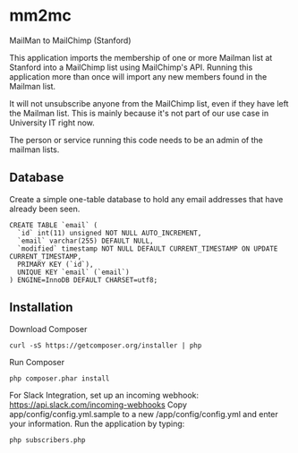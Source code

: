 # mm2mc
MailMan to MailChimp (Stanford)

This application imports the membership of one or more Mailman list at Stanford into a MailChimp list using MailChimp's API.
Running this application more than once will import any new members found in the Mailman list.

It will not unsubscribe anyone from the MailChimp list, even if they have left the Mailman list.
This is mainly because it's not part of our use case in University IT right now.

The person or service running this code needs to be an admin of the mailman lists.

## Database

Create a simple one-table database to hold any email addresses that have already been seen.

    CREATE TABLE `email` (
      `id` int(11) unsigned NOT NULL AUTO_INCREMENT,
      `email` varchar(255) DEFAULT NULL,
      `modified` timestamp NOT NULL DEFAULT CURRENT_TIMESTAMP ON UPDATE CURRENT_TIMESTAMP,
      PRIMARY KEY (`id`),
      UNIQUE KEY `email` (`email`)
    ) ENGINE=InnoDB DEFAULT CHARSET=utf8;

## Installation

Download Composer

    curl -sS https://getcomposer.org/installer | php

Run Composer

    php composer.phar install

For Slack Integration, set up an incoming webhook: https://api.slack.com/incoming-webhooks
Copy app/config/config.yml.sample to a new /app/config/config.yml and enter your information. Run the application by typing:

    php subscribers.php
